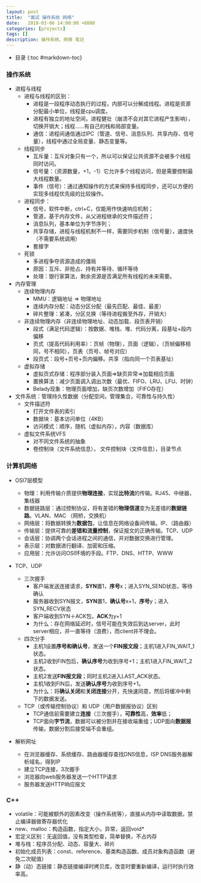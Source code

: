 ```yaml
---
layout: post
title:  "面试 操作系统 网络"
date:   2018-03-06 14:00:00 +0800
categories: [projects]
tags: []
description: 操作系统、网络 笔记
---
```


- 目录
{:toc #markdown-toc}

### 操作系统
- 进程与线程
  - 进程与线程的区别：
    - 进程是一段程序动态执行的过程，内部可以分解成线程。进程是资源分配最小单位，线程是cpu调度。
    - 进程有独立的地址空间，进程健壮（崩溃不会对其它进程产生影响），切换开销大；线程……有自己的栈和局部变量。
    - 通信：进程间通信通过IPC（管道、信号、消息队列、共享内存、信号量），线程中通过全局变量、静态变量等。
  - 线程同步
    - 互斥量：互斥对象只有一个，所以可以保证公共资源不会被多个线程同时访问。
    - 信号量：（资源数量，+1，-1）它允许多个线程访问，但是需要控制最大线程数量。
    - 事件（信号）：通过通知操作的方式来保持多线程同步，还可以方便的实现多线程优先级的比较操作。
  - 进程同步：
    - 信号，软件中断，ctrl+C，仅能用作快速响应机制；
    - 管道，基于内存文件，从父进程继承的文件描述符；
    - 消息队列，基本单位为字节序列；
    - 共享存储，进程与线程机制不一样，需要同步机制（信号量），速度快（不需要系统调用）
    - 套接字
  - 死锁
    - 多进程争夺资源造成的僵局
    - 原因：互斥、非抢占、持有并等待、循环等待
    - 处理：银行家算法，剩余资源是否满足所有线程的未来需要。
- 内存管理
  - 连续物理内存
    - MMU：逻辑地址 => 物理地址
    - 连续内存分配：动态分区分配（最先匹配、最佳、最差）
    - 碎片整理：紧凑，分区兑换（等待进程搬至外存，开销大）
  - 非连续物理内存（非连续物理地址、动态加载、段页表开销）
    - 段式（满足代码逻辑）：按数据、堆栈、堆、代码分离，段基址+段内偏移
    - 页式（提高代码利用率）：页帧（物理），页面（逻辑），（页帧偏移相同，号不相同），页表（页号、帧号对应）
    - 段页式：段号+页号+页内偏移。共享（指向同一个页表基址）
  - 虚拟存储
    - 虚拟页式存储：程序部分装入页面=>缺页异常=>加载相应页面
    - 置换算法：减少页面调入调出次数（最优、FIFO、LRU、LFU、时钟）
    - Belady现象：物理页面增加，缺页次数增加（FIFO存在）
- 文件系统：管理持久性数据（分配空间，管理集合，可靠性与持久性）
  - 文件描述符
    - 打开文件表的索引
    - 数据块：基本访问单位（4KB）
    - 访问模式：顺序，随机（虚拟内存），内容（数据库）
  - 虚拟文件系统VFS
    - 对不同文件系统的抽象
    - 卷控制块（文件系统信息）， 文件控制块（文件信息），目录节点

### 计算机网络
- OSI7层模型
  - 物理：利用传输介质提供**物理连接**，实现**比特流**的传输。RJ45、中继器，集线器
  - 数据链路层：通过控制协议，将有差错的**物理信道**变为无差错的**数据链路**。VLAN、MAC （网桥，交换机）
  - 网络层：将数据转换为**数据包**，让信息在网络设备间传输。IP、（路由器）
  - 传输层：提供可靠的**差错和流量控制**，保证报文的正确传输。TCP、UDP
  - 会话层：协调两个会话进程之间的通信，并对数据交换进行管理。
  - 表示层：对数据进行翻译、加密和压缩。
  - 应用层：允许访问OSI环境的手段。FTP、DNS、HTTP、WWW

- TCP、UDP
  - 三次握手
    - 客户端发送连接请求，**SYN**置1，**序号**x；进入SYN_SEND状态，等待确认
    - 服务器收到SYN报文，**SYN**置1，**确认号**x+1，**序号**y；进入SYN_RECV状态
    - 客户端收到SYN＋ACK包，**ACK**为y+1
    - 为什么：存在网络延迟时，信号可能在失效后到达server，此时server相应，并一直等待（浪费），而client并不理会。
  - 四次分手
    - 主机1设置**序号和确认号**，发送一个**FIN报文段**；主机1进入FIN_WAIT_1状态。
    - 主机2收到FIN包后，**确认序号**为收到序号+1；主机1进入FIN_WAIT_2状态。
    - 主机2发送**FIN报文段**；同时主机2进入LAST_ACK状态。
    - 主机1收到FIN后，发送**确认序号**为收到序号+1。
    - 为什么：将**确认关闭**和**关闭连接**分开，先快速同意，然后将缓冲中剩下的数据发送。
  - TCP（或传输控制协议）和 UDP（用户数据报协议）区别
    - TCP通信前需要建立**连接**（三次握手），**可靠性**高，**效率**低；
    - TCP面向**字节流**，数据可以被分割并在接收端重组；UDP面向**数据报**传输，数据分割后接受端不会重组。
- 解析网址
  - 在浏览器缓存、系统缓存、路由器缓存查找DNS信息，ISP DNS服务器解析域名，得到IP
  - 建立TCP连接，3次握手
  - 浏览器向web服务器发送一个HTTP请求
  - 服务器发送HTTP响应报文

### C++
- volatile：可能被额外的因素改变（操作系统等），直接从内存中读取数据，禁止编译器做寄存器优化
- new、malloc：构造函数，指定大小，异常，返回void*
- 宏定义区别：无返回值，没有类型检查，简单替换，不占内存
- 堆与栈：程序员分配、动态、容量大、碎片
- 初始化成员列表：const、reference、基类构造函数、成员对象构造函数（避免二次赋值）
- 静（动）态链接：静态链接编译时拷贝库，改变时要重新编译，运行时执行效率高。
